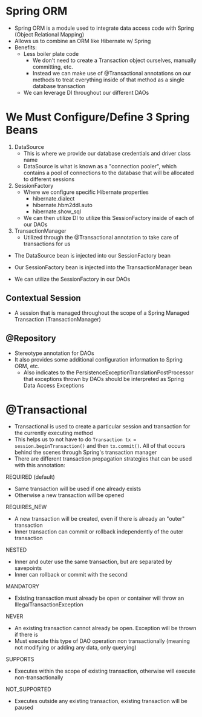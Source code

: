 # Spring ORM
- Spring ORM is a module used to integrate data access code with Spring (Object Relational Mapping)
- Allows us to combine an ORM like Hibernate w/ Spring
- Benefits:
    - Less boiler plate code
        - We don't need to create a Transaction object ourselves, manually committing, etc.
        - Instead we can make use of @Transactional annotations on our methods to treat everything inside of that method as a single database transaction
    - We can leverage DI throughout our different DAOs

# We Must Configure/Define 3 Spring Beans
1. DataSource
    - This is where we provide our database credentials and driver class name
    - DataSource is what is known as a "connection pooler", which contains a pool of connections to the database that will be allocated to different sessions
2. SessionFactory
    - Where we configure specific Hibernate properties
        - hibernate.dialect
        - hibernate.hbm2ddl.auto
        - hibernate.show_sql
    - We can then utilize DI to utilize this SessionFactory inside of each of our DAOs
3. TransactionManager
    - Utilized through the @Transactional annotation to take care of transactions for us

- The DataSource bean is injected into our SessionFactory bean
- Our SessionFactory bean is injected into the TransactionManager bean

- We can utilize the SessionFactory in our DAOs

## Contextual Session
- A session that is managed throughout the scope of a Spring Managed Transaction (TransactionManager)

## @Repository
- Stereotype annotation for DAOs
- It also provides some additional configuration information to Spring ORM, etc.
    - Also indicates to the PersistenceExceptionTranslationPostProcessor that exceptions thrown by DAOs should be interpreted as Spring Data Access Exceptions

# @Transactional
- Transactional is used to create a particular session and transaction for the currently executing method
- This helps us to not have to do `Transaction tx = session.beginTransaction()` and then `tx.commit()`. All of that occurs behind the scenes through Spring's transaction manager
- There are different transaction propagation strategies that can be used with this annotation:

REQUIRED (default)
- Same transaction will be used if one already exists
- Otherwise a new transaction will be opened

REQUIRES_NEW
- A new transaction will be created, even if there is already an "outer" transaction
- Inner transaction can commit or rollback independently of the outer transaction

NESTED
- Inner and outer use the same transaction, but are separated by savepoints
- Inner can rollback or commit with the second

MANDATORY
- Existing transaction must already be open or container will throw an IllegalTransactionException

NEVER
- An existing transaction cannot already be open. Exception will be thrown if there is
- Must execute this type of DAO operation non transactionally (meaning not modifying or adding any data, only querying)

SUPPORTS
- Executes within the scope of existing transaction, otherwise will execute non-transactionally

NOT_SUPPORTED
- Executes outside any existing transaction, existing transaction will be paused